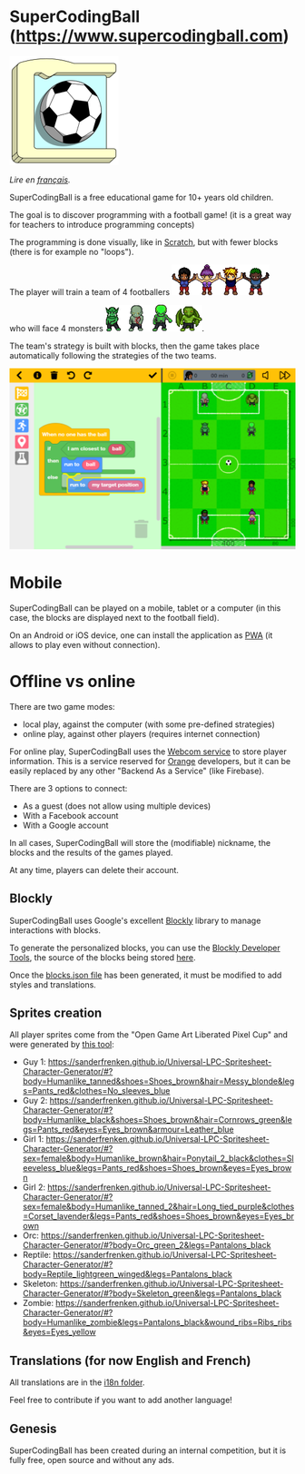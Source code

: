 # SuperCodingBall (https://www.supercodingball.com)
![icon](./src/assets/app-icons/icon-192x192.png)

*Lire en [français](README.fr.md).*

SuperCodingBall is a free educational game for 10+ years old children.

The goal is to discover programming with a football game! (it is a great way for teachers to introduce programming concepts)

The programming is done visually, like in [Scratch](https://scratch.mit.edu), but with fewer blocks (there is for example no "loops").

The player will train a team of 4 footballers ![screenshot](./src/assets/howto/players.png)

who will face 4 monsters ![screenshot](./src/assets/howto/opponents.png).

The team's strategy is built with blocks, then the game takes place automatically following the strategies of the two teams.

![screenshot](./src/assets/howto/screenshot.png)

# Mobile

SuperCodingBall can be played on a mobile, tablet or a computer (in this case, the blocks are displayed next to the football field).

On an Android or iOS device, one can install the application as [PWA](https://web.dev/progressive-web-apps) (it allows to play even without connection).

# Offline vs online

There are two game modes:
* local play, against the computer (with some pre-defined strategies)
* online play, against other players (requires internet connection)

For online play, SuperCodingBall uses the [Webcom service](https://datasync.orange.com) to store player information.
This is a service reserved for [Orange](https://www.orange.com) developers, but it can be easily replaced by any other "Backend As a Service" (like Firebase).

There are 3 options to connect:
* As a guest (does not allow using multiple devices)
* With a Facebook account
* With a Google account

In all cases, SuperCodingBall will store the (modifiable) nickname, the blocks and the results of the games played.

At any time, players can delete their account.

## Blockly

SuperCodingBall uses Google's excellent [Blockly](https://developers.google.com/blockly) library to manage interactions with blocks.

To generate the personalized blocks, you can use the [Blockly Developer Tools](https://blockly-demo.appspot.com/static/demos/blockfactory/index.html), the source of the blocks being stored [here](./src/assets/blocks/library.xml).

Once the [blocks.json file](./src/assets/blocks/blocks.json) has been generated, it must be modified to add styles and translations.

## Sprites creation

All player sprites come from the "Open Game Art Liberated Pixel Cup" and were generated by [this tool](https://github.com/sanderfrenken/Universal-LPC-Spritesheet-Character-Generator):
* Guy 1: https://sanderfrenken.github.io/Universal-LPC-Spritesheet-Character-Generator/#?body=Humanlike_tanned&shoes=Shoes_brown&hair=Messy_blonde&legs=Pants_red&clothes=No_sleeves_blue
* Guy 2: https://sanderfrenken.github.io/Universal-LPC-Spritesheet-Character-Generator/#?body=Humanlike_black&shoes=Shoes_brown&hair=Cornrows_green&legs=Pants_red&eyes=Eyes_brown&armour=Leather_blue
* Girl 1: https://sanderfrenken.github.io/Universal-LPC-Spritesheet-Character-Generator/#?sex=female&body=Humanlike_brown&hair=Ponytail_2_black&clothes=Sleeveless_blue&legs=Pants_red&shoes=Shoes_brown&eyes=Eyes_brown
* Girl 2: https://sanderfrenken.github.io/Universal-LPC-Spritesheet-Character-Generator/#?sex=female&body=Humanlike_tanned_2&hair=Long_tied_purple&clothes=Corset_lavender&legs=Pants_red&shoes=Shoes_brown&eyes=Eyes_brown
* Orc: https://sanderfrenken.github.io/Universal-LPC-Spritesheet-Character-Generator/#?body=Orc_green_2&legs=Pantalons_black
* Reptile: https://sanderfrenken.github.io/Universal-LPC-Spritesheet-Character-Generator/#?body=Reptile_lightgreen_winged&legs=Pantalons_black
* Skeleton: https://sanderfrenken.github.io/Universal-LPC-Spritesheet-Character-Generator/#?body=Skeleton_green&legs=Pantalons_black
* Zombie: https://sanderfrenken.github.io/Universal-LPC-Spritesheet-Character-Generator/#?body=Humanlike_zombie&legs=Pantalons_black&wound_ribs=Ribs_ribs&eyes=Eyes_yellow

## Translations (for now English and French)

All translations are in the [i18n folder](./src/assets/i18n).

Feel free to contribute if you want to add another language!

## Genesis
SuperCodingBall has been created during an internal competition, but it is fully free, open source and without any ads.
